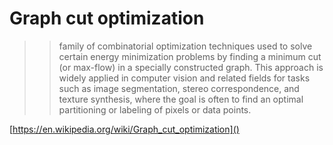 # Graph cut optimization

>> family of combinatorial optimization techniques used to solve certain energy minimization problems by finding a minimum cut (or max-flow) in a specially constructed graph. This approach is widely applied in computer vision and related fields for tasks such as image segmentation, stereo correspondence, and texture synthesis, where the goal is often to find an optimal partitioning or labeling of pixels or data points.

[https://en.wikipedia.org/wiki/Graph_cut_optimization]()